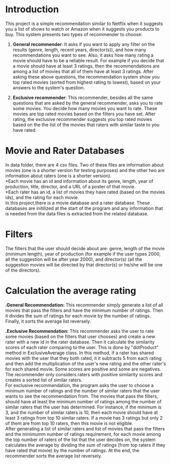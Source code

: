 # Introduction
This project is a simple recommendation similar to Netflix when it suggests you a list of shows to watch or Amazon when it suggests you products to buy. 
This system presents two types of recommender to choose:

1. **General recommender**: It asks if you want to apply any filter on the results (genre, length, recent years, director(s)), and how many recommendations you want to
see. Also, it asks how many rating a movie should have to be a reliable result. For example if you decide that a movie should have at least 3 ratings, then 
the recommendations are among a list of movies that all of them have at least 3 ratings. After asking these above questions, the recommendation system show you top
rated movies (sorted from highest rating to lowest), based on your answers to the system's question.

2. **Exclusive recommender**: This recommender, besides all the same questions that are asked by the general recommender, asks you to rate some movies. You decide
how many movies you want to rate. These movies are top rated movies based on the filters you have set. After rating, the exclusive recommender suggests you top rated
movies based on the the list of the movies that raters with similar taste to you have rated. 



# Movie and Rater Databases
In data folder, there are 4 csv files. Two of these files are information about movies (one is a shorter version for testing purposes) and the other two are 
information about raters (one is a shorter version). <br/>*Each movie has an id and information about its genre, length, year of production, title, director, and a 
URL of a poster of that movie.<br/>*Each rater has an id, a list of movies they have rated (based on the movies ids), and the rating for each movie. <br/>In this 
project,there is a movie database and a rater database. These databases are initilized at the start of the program and any information that is needed from the data 
files is extracted from the related database. 

# Filters
The filters that the user should decide about are: genre, length of the movie (minimum length), year of production (for example if the user types 2000, all the 
suggestion will be after year 2000), and director(s) (all the suggestion movies will be directed by that director(s) or he/she will be one of the directors). 

# Calculation the average rating

**.General Recommendation:** This recommender simply generate a list of all movies that pass the filters and have the minimum number of ratings. Then it divides the 
sum of ratings for each movie by the number of ratings. Finally, it sorts the average list reversely.

**.Exclusive Recommendation:** This recommender asks the user to rate some movies (based on the filters that user chooses) and create a new rater with a new id in 
the rater database. Then it calculate the similarity scores of each rater comparing to the user. This is done by "dotProduct" method in ExclusiveAverage class. 
In this method, if a rater has shared movies with the user that they both rated, it it subtracts 5 from each rating and then add the multiplication of the user's 
new rating and the other rater's for each shared movie. Some scores are positive and some are negatives. The recommender only considers raters with positive 
similarity scores and creates a sorted list of similar raters.<br/>For exclusive recommendation, the program asks the user to choose a minimum number of ratings and
the number of similar raters that the user wants to see the recommendation from. The movies that pass the filters, should have at least the minimum number of 
ratings among the number of similar raters that the user has determined. For instance, if the minimum is 3, and the number of similar raters is 10, then each movie
should have at least 3 ratings from top 10 similar raters. If a movie has 3 ratings but only 2 of them are from top 10 raters, then this movie is not eligible. 
<br/>After generating a list of similar raters and list of movies that pass the filters and the minimumm number of ratings requirement, for each movie among the 
top number of raters of the list that the user decides on, the system calculates the average by dividing the sum of ratings (from top raters if they have rated that movie)
 by the number of ratings. At the end, the recommender sorts the average list reversely. 

